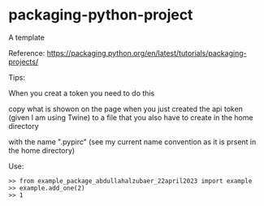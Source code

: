 # packaging-python-project
A template

Reference: https://packaging.python.org/en/latest/tutorials/packaging-projects/

Tips:

When you creat a token you need to do this

copy what is showon on the page when you just created the api token (given I
am using Twine) to a file that you also have to create in the home directory

with the name ".pypirc"  (see my current name convention as it is prsent in the
home directory)

Use:

```
>> from example_package_abdullahalzubaer_22april2023 import example
>> example.add_one(2)
>> 1
```
